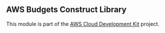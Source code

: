## AWS Budgets Construct Library
This module is part of the [AWS Cloud Development Kit](https://github.com/awslabs/aws-cdk) project.
